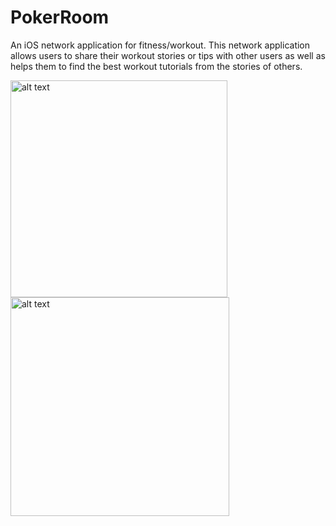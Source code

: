 # PokerRoom
An iOS network application for fitness/workout. This network application allows users to share 
their workout stories or tips with other users as well as helps them to find the best workout 
tutorials from the stories of others.


<img src="https://github.com/arieeel1110/PokerRoom/blob/master/image/P1.png?raw=true" alt="alt text" width="347">      <img src="https://github.com/arieeel1110/PokerRoom/blob/master/image/P2.png?raw=true" alt="alt text" width="350">




